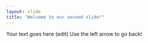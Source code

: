 ```yaml
---
layout: slide
title: "Welcome to our second slide!"
---
```

Your text goes here (edit)
Use the left arrow to go back!
